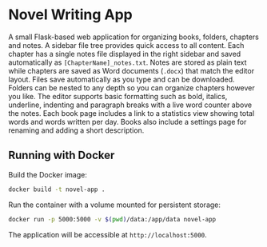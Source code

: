 # Novel Writing App

A small Flask-based web application for organizing books, folders, chapters and notes. A sidebar file tree provides quick access to all content. Each chapter has a single notes file displayed in the right sidebar and saved automatically as `[ChapterName]_notes.txt`. Notes are stored as plain text while chapters are saved as Word documents (`.docx`) that match the editor layout. Files save automatically as you type and can be downloaded. Folders can be nested to any depth so you can organize chapters however you like. The editor supports basic formatting such as bold, italics, underline, indenting and paragraph breaks with a live word counter above the notes. Each book page includes a link to a statistics view showing total words and words written per day. Books also include a settings page for renaming and adding a short description.

## Running with Docker

Build the Docker image:

```bash
docker build -t novel-app .
```

Run the container with a volume mounted for persistent storage:

```bash
docker run -p 5000:5000 -v $(pwd)/data:/app/data novel-app
```

The application will be accessible at `http://localhost:5000`.
